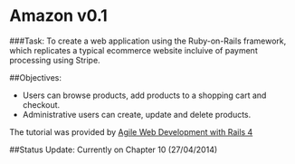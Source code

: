 # Amazon v0.1

###Task:
To create a web application using the Ruby-on-Rails framework, which replicates a typical ecommerce website incluive of payment processing using Stripe.

##Objectives:
- Users can browse products, add products to a shopping cart and checkout.
- Administrative users can create, update and delete products.

The tutorial was provided by [Agile Web Development with Rails 4](http://imagery.pragprog.com/products/196/rails4.jpg?1378493037)


##Status Update:
Currently on Chapter 10 (27/04/2014)
